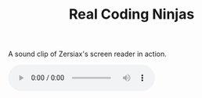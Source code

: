 <body>
  <header>
    <h1>Real Coding Ninjas</h1>
  </header>
  <main>
    <p>A sound clip of Zersiax's screen reader in action.</p>
<audio id="meowClip" controls>
  <source src="https://s3.amazonaws.com/freecodecamp/screen-reader.mp3" type="audio/mpeg" />
  </audio>

  </main>
</body>
